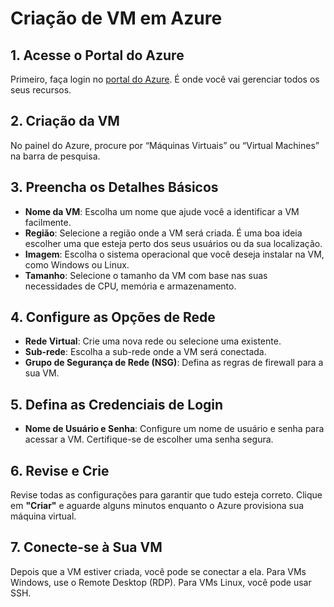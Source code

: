 # Criação de VM em Azure

## 1. Acesse o Portal do Azure

Primeiro, faça login no [portal do Azure](https://portal.azure.com). É onde você vai gerenciar todos os seus recursos.

## 2. Criação da VM 
No painel do Azure, procure por “Máquinas Virtuais” ou “Virtual Machines” na barra de pesquisa.

## 3. Preencha os Detalhes Básicos 

- **Nome da VM**: Escolha um nome que ajude você a identificar a VM facilmente.
- **Região**: Selecione a região onde a VM será criada. É uma boa ideia escolher uma que esteja perto dos seus usuários ou da sua localização.
- **Imagem**: Escolha o sistema operacional que você deseja instalar na VM, como Windows ou Linux.
- **Tamanho**: Selecione o tamanho da VM com base nas suas necessidades de CPU, memória e armazenamento.

## 4. Configure as Opções de Rede 

- **Rede Virtual**: Crie uma nova rede ou selecione uma existente.
- **Sub-rede**: Escolha a sub-rede onde a VM será conectada.
- **Grupo de Segurança de Rede (NSG)**: Defina as regras de firewall para a sua VM.

## 5. Defina as Credenciais de Login 

- **Nome de Usuário e Senha**: Configure um nome de usuário e senha para acessar a VM. Certifique-se de escolher uma senha segura.

## 6. Revise e Crie

Revise todas as configurações para garantir que tudo esteja correto. Clique em **"Criar"** e aguarde alguns minutos enquanto o Azure provisiona sua máquina virtual.

## 7. Conecte-se à Sua VM 

Depois que a VM estiver criada, você pode se conectar a ela. Para VMs Windows, use o Remote Desktop (RDP). Para VMs Linux, você pode usar SSH.
